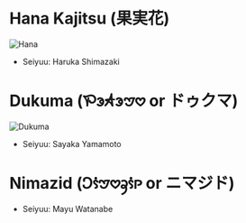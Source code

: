 # Hana Kajitsu (果実花)
![Hana](https://github.com/user-attachments/assets/dc4e9715-6a74-46f8-8bcf-069c5af2c337)
* Seiyuu: Haruka Shimazaki
# Dukuma (𖹙𖹲𖹬𖹲𖹠𖹭 or ドゥクマ)
![Dukuma](https://github.com/user-attachments/assets/67160063-5ffa-4402-9782-37961145ab13)
* Seiyuu: Sayaka Yamamoto
# Nimazid (𖹛𖹫𖹠𖹭𖹥𖹫𖹹 or ニマジド)
* Seiyuu: Mayu Watanabe
